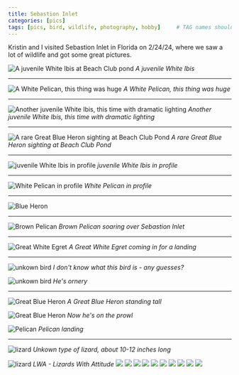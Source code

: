 ```yaml
---
title: Sebastion Inlet
categories: [pics]
tags: [pics, bird, wildlife, photography, hobby]     # TAG names should always be lowercase
---
```


Kristin and I visited Sebastion Inlet in Florida on 2/24/24, where we saw a lot of wildlife and got some great pictures. 

![A juvenile White Ibis at Beach Club pond](/assets/images/2024-02-24-sebastion-inlet-1.JPG)
_A juvenile White Ibis_

----

![A White Pelican, this thing was huge](/assets/images/2024-02-24-sebastion-inlet-2.JPG)
_A White Pelican, this thing was huge_

----

![Another juvenile White Ibis, this time with dramatic lighting](/assets/images/2024-02-24-sebastion-inlet-3.JPG)
_Another juvenile White Ibis, this time with dramatic lighting_

---

![A rare Great Blue Heron sighting at Beach Club Pond](/assets/images/2024-02-24-sebastion-inlet-4.JPG)
_A rare Great Blue Heron sighting at Beach Club Pond_

---

![juvenile White Ibis in profile](/assets/images/2024-02-24-sebastion-inlet-5.JPG)
_juvenile White Ibis in profile_

---

![White Pelican in profile](/assets/images/2024-02-24-sebastion-inlet-6.JPG)
_White Pelican in profile_

---

![Blue Heron](/assets/images/2024-02-24-sebastion-inlet-7.JPG)

---

![Brown Pelican](/assets/images/2024-02-24-sebastion-inlet-8.JPG)
_Brown Pelican soaring over Sebastion Inlet_

---

![Great White Egret](/assets/images/2024-02-24-sebastion-inlet-9.JPG)
_A Great White Egret coming in for a landing_

--- 

![unkown bird](/assets/images/2024-02-24-sebastion-inlet-10.JPG)
_I don't know what this bird is - any guesses?_

![unkown bird](/assets/images/2024-02-24-sebastion-inlet-11.JPG)
_He's ornery_

---

![Great Blue Heron](/assets/images/2024-02-24-sebastion-inlet-12.JPG)
_A Great Blue Heron standing tall_

![Great Blue Heron](/assets/images/2024-02-24-sebastion-inlet-13.JPG)
_Now he's on the prowl_

![Pelican](/assets/images/2024-02-24-sebastion-inlet-14.JPG)
_Pelican landing_

---

![lizard](/assets/images/2024-02-24-sebastion-inlet-15.JPG)
_Unkown type of lizard, about 10-12 inches long_

![lizard](/assets/images/2024-02-24-sebastion-inlet-16.JPG)
_LWA - Lizards With Attitude_
![](/assets/images/2024-02-24-sebastion-inlet-17.JPG)
![](/assets/images/2024-02-24-sebastion-inlet-18.JPG)
![](/assets/images/2024-02-24-sebastion-inlet-19.JPG)
![](/assets/images/2024-02-24-sebastion-inlet-20.JPG)
![](/assets/images/2024-02-24-sebastion-inlet-21.JPG)
![](/assets/images/2024-02-24-sebastion-inlet-22.JPG)
![](/assets/images/2024-02-24-sebastion-inlet-23.JPG)
![](/assets/images/2024-02-24-sebastion-inlet-24.JPG)
![](/assets/images/2024-02-24-sebastion-inlet-25.JPG)
![](/assets/images/2024-02-24-sebastion-inlet-26.JPG)

